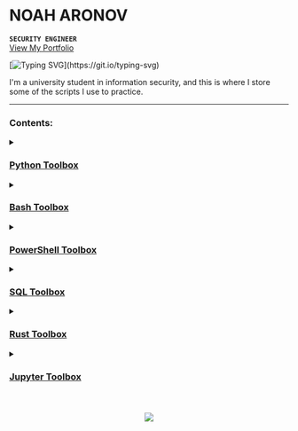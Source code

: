 # NOAH ARONOV

**`SECURITY ENGINEER`**
<br/><a href="https://linktr.ee/noahsec">View My Portfolio</a>


[![Typing SVG](https://readme-typing-svg.demolab.com?font=Exo+2&pause=1000&color=A81919&random=false&width=300&lines=Security+Engineering.;Security+Research.;Cloud+Security.;AI+Security.;Security+GRC.;Penetration+Testing.;Red+Teaming.)](https://git.io/typing-svg)

I'm a university student in information security, and this is where I store some of the scripts I use to practice.

---

### Contents:

<details>
 <summary><h3><a href="https://github.com/NoahAronov/python-toolbox"> Python Toolbox</a>
 </h3></summary>
	
- <a href="https://github.com/NoahAronov/python-toolbox"> Python Cryptography</a>
- <a href="https://github.com/NoahAronov/python-toolbox"> Python TCM Academy</a>

</details>

<details>
 <summary><h3><a href="https://github.com/NoahAronov/bash-toolbox"> Bash Toolbox</a>
 </h3></summary>
	
</details>

<details>
 <summary><h3><a href="https://github.com/NoahAronov/powershell-toolbox"> PowerShell Toolbox</a>
 </h3></summary>

</details>

<details>
 <summary><h3><a href="https://github.com/NoahAronov/sql-toolbox"> SQL Toolbox</a>
 </h3></summary>

</details>

<details>
 <summary><h3><a href="https://github.com/NoahAronov/rust-toolbox"> Rust Toolbox</a>
 </h3></summary>
	
</details>

<details>
 <summary><h3><a href="https://github.com/NoahAronov/jupyter-toolbox"> Jupyter Toolbox</a>
 </h3></summary>

</details>

#

<p align="center">
	<img src="https://i.giphy.com/media/v1.Y2lkPTc5MGI3NjExNTM5OGYxanlsY3JyOWw4cHpib25lbGpwNnZ0cHQ1aDdsamtydjlnZiZlcD12MV9pbnRlcm5hbF9naWZfYnlfaWQmY3Q9Zw/10PNyg7YOcaBQA/giphy-downsized.gif" />
</p>
</div>
</p>
